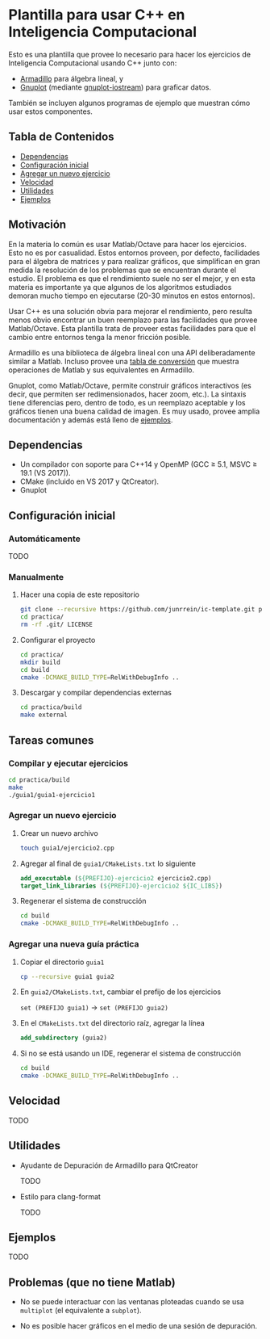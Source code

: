 # Plantilla para usar C++ en Inteligencia Computacional

Esto es una plantilla que provee lo necesario para hacer los ejercicios de Inteligencia Computacional usando C++ junto con:

* [Armadillo](http://arma.sourceforge.net/) para álgebra lineal, y
* [Gnuplot](http://www.gnuplot.info/) (mediante [gnuplot-iostream](https://github.com/dstahlke/gnuplot-iostream)) para graficar datos.

También se incluyen algunos programas de ejemplo que muestran cómo usar estos componentes.

## Tabla de Contenidos

* [Dependencias](#dependencias)
* [Configuración inicial](#configuración-inicial)
* [Agregar un nuevo ejercicio](#agregar-un-nuevo-ejercicio)
* [Velocidad](#velocidad)
* [Utilidades](#utilidades)
* [Ejemplos](#ejemplos)

## Motivación

En la materia lo común es usar Matlab/Octave para hacer los ejercicios. Esto no es por casualidad. Estos entornos proveen, por defecto, facilidades para el álgebra de matrices y para realizar gráficos, que simplifican en gran medida la resolución de los problemas que se encuentran durante el estudio. El problema es que el rendimiento suele no ser el mejor, y en esta materia es importante ya que algunos de los algoritmos estudiados demoran mucho tiempo en ejecutarse (20-30 minutos en estos entornos).

Usar C++ es una solución obvia para mejorar el rendimiento, pero resulta menos obvio encontrar un buen reemplazo para las facilidades que provee Matlab/Octave. Esta plantilla trata de proveer estas facilidades para que el cambio entre entornos tenga la menor fricción posible.

Armadillo es una biblioteca de álgebra lineal con una API deliberadamente similar a Matlab. Incluso provee una [tabla de conversión](http://arma.sourceforge.net/docs.html#syntax) que muestra operaciones de Matlab y sus equivalentes en Armadillo.

Gnuplot, como Matlab/Octave, permite construir gráficos interactivos (es decir, que permiten ser redimensionados, hacer zoom, etc.). La sintaxis tiene diferencias pero, dentro de todo, es un reemplazo aceptable y los gráficos tienen una buena calidad de imagen. Es muy usado, provee amplia documentación y además está lleno de [ejemplos](http://gnuplot.sourceforge.net/demo_svg_5.0/).

## Dependencias

* Un compilador con soporte para C++14 y OpenMP (GCC ≥ 5.1, MSVC ≥ 19.1 (VS 2017)).
* CMake (incluido en VS 2017 y QtCreator).
* Gnuplot

## Configuración inicial

### Automáticamente

TODO

### Manualmente

1. Hacer una copia de este repositorio

    ```bash
    git clone --recursive https://github.com/junrrein/ic-template.git practica
    cd practica/
    rm -rf .git/ LICENSE
    ```

2. Configurar el proyecto

    ```bash
    cd practica/
    mkdir build
    cd build
    cmake -DCMAKE_BUILD_TYPE=RelWithDebugInfo ..
    ```

3. Descargar y compilar dependencias externas

    ```bash
    cd practica/build
    make external
    ```
## Tareas comunes

### Compilar y ejecutar ejercicios

```bash
cd practica/build
make
./guia1/guia1-ejercicio1
```

### Agregar un nuevo ejercicio

1. Crear un nuevo archivo

    ```bash
    touch guia1/ejercicio2.cpp
    ```

2. Agregar al final de `guia1/CMakeLists.txt` lo siguiente

    ```cmake
    add_executable (${PREFIJO}-ejercicio2 ejercicio2.cpp)
    target_link_libraries (${PREFIJO}-ejercicio2 ${IC_LIBS})
    ```

3. Regenerar el sistema de construcción

    ```bash
    cd build
    cmake -DCMAKE_BUILD_TYPE=RelWithDebugInfo ..
    ```

### Agregar una nueva guía práctica

1. Copiar el directorio `guia1`

    ```bash
    cp --recursive guia1 guia2
    ```

2. En `guia2/CMakeLists.txt`, cambiar el prefijo de los ejercicios

    `set (PREFIJO guia1)` -> `set (PREFIJO guia2)`

3. En el `CMakeLists.txt` del directorio raíz, agregar la línea

    ```cmake
    add_subdirectory (guia2)
    ```
4. Si no se está usando un IDE, regenerar el sistema de construcción

    ```bash
    cd build
    cmake -DCMAKE_BUILD_TYPE=RelWithDebugInfo ..
    ```

## Velocidad

TODO

## Utilidades

* Ayudante de Depuración de Armadillo para QtCreator

    TODO

* Estilo para clang-format

    TODO

## Ejemplos

TODO

## Problemas (que no tiene Matlab)

* No se puede interactuar con las ventanas ploteadas cuando se usa `multiplot` (el equivalente a `subplot`).

* No es posible hacer gráficos en el medio de una sesión de depuración.